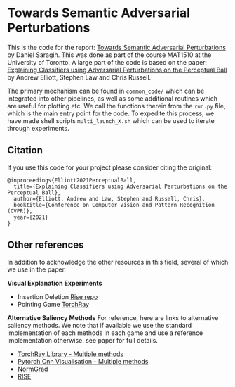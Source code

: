 # Towards Semantic Adversarial Perturbations

This is the code for the report: 
[Towards Semantic Adversarial Perturbations](report.pdf) by Daniel Saragih. This was done as part of the course MAT1510 at the University of Toronto. A large part of the code is based on the paper: [Explaining Classifiers using Adversarial Perturbations on the Perceptual Ball](https://arxiv.org/abs/1912.09405) by Andrew Elliott, Stephen Law and Chris Russell.

The primary mechanism can be found in `common_code/` which can be integrated into other pipelines, as well as some additional routines which are useful for plotting etc. We call the functions therein from the `run.py` file, which is the main entry point for the code. To expedite this process, we have made shell scripts `multi_launch_X.sh` which can be used to iterate through experiments.


## Citation
If you use this code for your project please consider citing the original:
```
@inproceedings{Elliott2021PerceptualBall,
  title={Explaining Classifiers using Adversarial Perturbations on the Perceptual Ball},
  author={Elliott, Andrew and Law, Stephen and Russell, Chris},
  booktitle={Conference on Computer Vision and Pattern Recognition (CVPR)},
  year={2021}
}
```


## Other references

In addition to acknowledge the other resources in this field, several of which we use in the paper. 

**Visual Explanation Experiments**
* Insertion Deletion [Rise repo](https://github.com/eclique/RISE) 
* Pointing Game [TorchRay](github.com/facebookresearch/TorchRay)

**Alternative Saliency Methods**
For reference, here are links to alternative saliency methods.
We note that if available we use the standard implementation of each methods in each game and use a reference implementation otherwise. see paper for full details. 

* [TorchRay Library - Multiple methods](github.com/facebookresearch/TorchRay)
* [Pytorch Cnn Visualisation - Multiple methods](https://github.com/utkuozbulak/pytorch-cnn-visualizations)
* [NormGrad](www.github.com/ruthcfong/TorchRay/tree/normgrad)
* [RISE](github.com/eclique/RISE)
